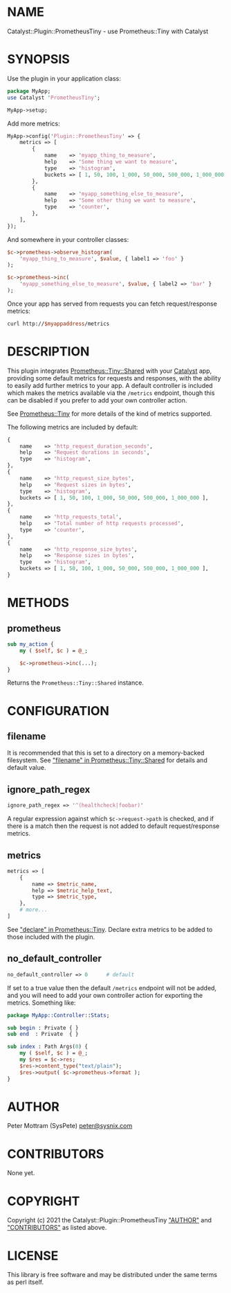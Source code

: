 # NAME

Catalyst::Plugin::PrometheusTiny - use Prometheus::Tiny with Catalyst

# SYNOPSIS

Use the plugin in your application class:

```perl
package MyApp;
use Catalyst 'PrometheusTiny';

MyApp->setup;
```

Add more metrics:

```perl
MyApp->config('Plugin::PrometheusTiny' => {
    metrics => [
        {
            name    => 'myapp_thing_to_measure',
            help    => 'Some thing we want to measure',
            type    => 'histogram',
            buckets => [ 1, 50, 100, 1_000, 50_000, 500_000, 1_000_000 ],
        },
        {
            name    => 'myapp_something_else_to_measure',
            help    => 'Some other thing we want to measure',
            type    => 'counter',
        },
    ],
});
```

And somewhere in your controller classes:

```perl
$c->prometheus->observe_histogram(
    'myapp_thing_to_measure', $value, { label1 => 'foo' }
);

$c->prometheus->inc(
    'myapp_something_else_to_measure', $value, { label2 => 'bar' }
);
```

Once your app has served from requests you can fetch request/response metrics:

```perl
curl http://$myappaddress/metrics
```

# DESCRIPTION

This plugin integrates [Prometheus::Tiny::Shared](https://metacpan.org/pod/Prometheus%3A%3ATiny%3A%3AShared) with your [Catalyst](https://metacpan.org/pod/Catalyst) app,
providing some default metrics for requests and responses, with the ability
to easily add further metrics to your app. A default controller is included
which makes the metrics available via the `/metrics` endpoint, though this
can be disabled if you prefer to add your own controller action.

See [Prometheus::Tiny](https://metacpan.org/pod/Prometheus%3A%3ATiny) for more details of the kind of metrics supported.

The following metrics are included by default:

```perl
{
    name    => 'http_request_duration_seconds',
    help    => 'Request durations in seconds',
    type    => 'histogram',
},
{
    name    => 'http_request_size_bytes',
    help    => 'Request sizes in bytes',
    type    => 'histogram',
    buckets => [ 1, 50, 100, 1_000, 50_000, 500_000, 1_000_000 ],
},
{
    name    => 'http_requests_total',
    help    => 'Total number of http requests processed',
    type    => 'counter',
},
{
    name    => 'http_response_size_bytes',
    help    => 'Response sizes in bytes',
    type    => 'histogram',
    buckets => [ 1, 50, 100, 1_000, 50_000, 500_000, 1_000_000 ],
}
```

# METHODS

## prometheus

```perl
sub my_action {
    my ( $self, $c ) = @_;

    $c->prometheus->inc(...);
}
```

Returns the `Prometheus::Tiny::Shared` instance.

# CONFIGURATION

## filename

It is recommended that this is set to a directory on a memory-backed
filesystem. See ["filename" in Prometheus::Tiny::Shared](https://metacpan.org/pod/Prometheus%3A%3ATiny%3A%3AShared#filename) for details and default
value.

## ignore\_path\_regex

```perl
ignore_path_regex => '^(healthcheck|foobar)'
```

A regular expression against which `$c->request->path` is checked, and
if there is a match then the request is not added to default request/response
metrics.

## metrics

```perl
metrics => [
    {
        name => $metric_name,
        help => $metric_help_text,
        type => $metric_type,
    },
    # more...
]
```

See ["declare" in Prometheus::Tiny](https://metacpan.org/pod/Prometheus%3A%3ATiny#declare). Declare extra metrics to be added to those
included with the plugin.

## no\_default\_controller

```perl
no_default_controller => 0      # default
```

If set to a true value then the default `/metrics` endpoint will not be
added, and you will need to add your own controller action for exporting the
metrics. Something like:

```perl
package MyApp::Controller::Stats;

sub begin : Private { }
sub end  : Private  { }

sub index : Path Args(0) {
    my ( $self, $c ) = @_;
    my $res = $c->res;
    $res->content_type("text/plain");
    $res->output( $c->prometheus->format );
}
```

# AUTHOR

Peter Mottram (SysPete) <peter@sysnix.com>

# CONTRIBUTORS

None yet.

# COPYRIGHT

Copyright (c) 2021 the Catalyst::Plugin::PrometheusTiny ["AUTHOR"](#author)
and ["CONTRIBUTORS"](#contributors) as listed above.

# LICENSE

This library is free software and may be distributed under the same terms
as perl itself.
